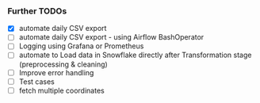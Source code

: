 ### Further TODOs
- [x] automate daily CSV export
- [ ] automate daily CSV export - using Airflow BashOperator
- [ ] Logging using Grafana or Prometheus
- [ ] automate to Load data in Snowflake directly after Transformation stage (preprocessing & cleaning)
- [ ] Improve error handling
- [ ] Test cases
- [ ] fetch multiple coordinates